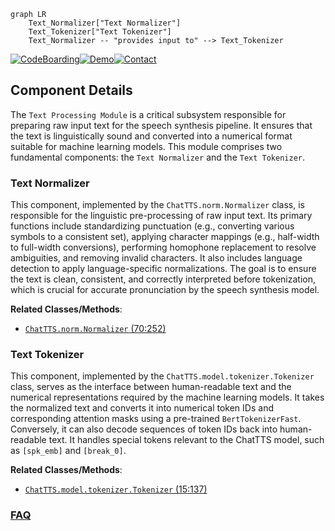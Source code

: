 ```mermaid
graph LR
    Text_Normalizer["Text Normalizer"]
    Text_Tokenizer["Text Tokenizer"]
    Text_Normalizer -- "provides input to" --> Text_Tokenizer
```
[![CodeBoarding](https://img.shields.io/badge/Generated%20by-CodeBoarding-9cf?style=flat-square)](https://github.com/CodeBoarding/CodeBoarding)[![Demo](https://img.shields.io/badge/Try%20our-Demo-blue?style=flat-square)](https://www.codeboarding.org/demo)[![Contact](https://img.shields.io/badge/Contact%20us%20-%20contact@codeboarding.org-lightgrey?style=flat-square)](mailto:contact@codeboarding.org)

## Component Details

The `Text Processing Module` is a critical subsystem responsible for preparing raw input text for the speech synthesis pipeline. It ensures that the text is linguistically sound and converted into a numerical format suitable for machine learning models. This module comprises two fundamental components: the `Text Normalizer` and the `Text Tokenizer`.

### Text Normalizer
This component, implemented by the `ChatTTS.norm.Normalizer` class, is responsible for the linguistic pre-processing of raw input text. Its primary functions include standardizing punctuation (e.g., converting various symbols to a consistent set), applying character mappings (e.g., half-width to full-width conversions), performing homophone replacement to resolve ambiguities, and removing invalid characters. It also includes language detection to apply language-specific normalizations. The goal is to ensure the text is clean, consistent, and correctly interpreted before tokenization, which is crucial for accurate pronunciation by the speech synthesis model.


**Related Classes/Methods**:

- <a href="https://github.com/2noise/ChatTTS/blob/master/ChatTTS/norm.py#L70-L252" target="_blank" rel="noopener noreferrer">`ChatTTS.norm.Normalizer` (70:252)</a>


### Text Tokenizer
This component, implemented by the `ChatTTS.model.tokenizer.Tokenizer` class, serves as the interface between human-readable text and the numerical representations required by the machine learning models. It takes the normalized text and converts it into numerical token IDs and corresponding attention masks using a pre-trained `BertTokenizerFast`. Conversely, it can also decode sequences of token IDs back into human-readable text. It handles special tokens relevant to the ChatTTS model, such as `[spk_emb]` and `[break_0]`.


**Related Classes/Methods**:

- <a href="https://github.com/2noise/ChatTTS/blob/master/ChatTTS/model/tokenizer.py#L15-L137" target="_blank" rel="noopener noreferrer">`ChatTTS.model.tokenizer.Tokenizer` (15:137)</a>




### [FAQ](https://github.com/CodeBoarding/GeneratedOnBoardings/tree/main?tab=readme-ov-file#faq)